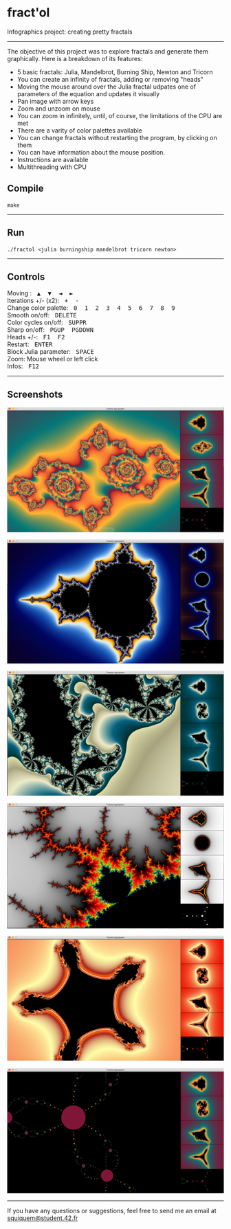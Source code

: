 # fract'ol

Infographics project: creating pretty fractals
____

The objective of this project was to explore fractals and generate them graphically. Here is a breakdown of its features:
- 5 basic fractals: Julia, Mandelbrot, Burning Ship, Newton and Tricorn
- You can create an infinity of fractals, adding or removing "heads"
- Moving the mouse around over the Julia fractal udpates one of parameters of the equation and updates it visually
- Pan image with arrow keys
- Zoom and unzoom on mouse
- You can zoom in infinitely, until, of course, the limitations of the CPU are met
- There are a varity of color palettes available
- You can change fractals without restarting the program, by clicking on them
- You can have information about the mouse position.
- Instructions are available
- Multithreading with CPU

## Compile

	make
____

## Run

	./fractol <julia burningship mandelbrot tricorn newton>
____

## Controls

Moving :				<kbd>&nbsp;▲&nbsp;</kbd><kbd>&nbsp;▼&nbsp;</kbd><kbd>&nbsp;◄&nbsp;</kbd><kbd>&nbsp;►&nbsp;</kbd><br/>
Iterations +/- (x2):	<kbd>&nbsp;+&nbsp;</kbd><kbd>&nbsp;-&nbsp;</kbd><br/>
Change color palette:	<kbd>&nbsp;0&nbsp;</kbd><kbd>&nbsp;1&nbsp;</kbd><kbd>&nbsp;2&nbsp;</kbd><kbd>&nbsp;3&nbsp;</kbd><kbd>&nbsp;4&nbsp;</kbd><kbd>&nbsp;5&nbsp;</kbd><kbd>&nbsp;6&nbsp;</kbd><kbd>&nbsp;7&nbsp;</kbd><kbd>&nbsp;8&nbsp;</kbd><kbd>&nbsp;9&nbsp;</kbd><br/>
Smooth on/off:			<kbd>&nbsp;DELETE&nbsp;</kbd><br/>
Color cycles on/off:	<kbd>&nbsp;SUPPR&nbsp;</kbd><br/>
Sharp on/off:			<kbd>&nbsp;PGUP&nbsp;</kbd><kbd>&nbsp;PGDOWN&nbsp;</kbd><br/>
Heads +/-:				<kbd>&nbsp;F1&nbsp;</kbd><kbd>&nbsp;F2&nbsp;</kbd><br/>
Restart:				<kbd>&nbsp;ENTER&nbsp;</kbd><br/>
Block Julia parameter:	<kbd>&nbsp;SPACE&nbsp;</kbd><br/>
Zoom:					Mouse wheel or left click<br/>
Infos:					<kbd>&nbsp;F12&nbsp;</kbd><br/>
____

## Screenshots

![Rendu 1](https://github.com/squiquem/fractol/blob/master/screenshots/julia1.PNG)

![Rendu 2](https://github.com/squiquem/fractol/blob/master/screenshots/mandelbrot1.PNG)

![Rendu 3](https://github.com/squiquem/fractol/blob/master/screenshots/julia2.PNG)

![Rendu 4](https://github.com/squiquem/fractol/blob/master/screenshots/mandelbrot2.PNG)

![Rendu 5](https://github.com/squiquem/fractol/blob/master/screenshots/tricorn.PNG)

![Rendu 6](https://github.com/squiquem/fractol/blob/master/screenshots/newton.PNG)
____

If you have any questions or suggestions, feel free to send me an email at squiquem@student.42.fr
